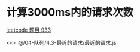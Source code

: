 # 计算3000ms内的请求次数

[leetcode 题目 933](https://leetcode.cn/problems/number-of-recent-calls/description/)

<<< @/04-队列/4.3-最近的请求/最近的请求.js
